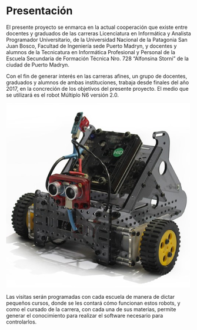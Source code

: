 # Presentación
El presente proyecto se enmarca en la actual cooperación que existe entre docentes y graduados de las carreras Licenciatura en Informática y Analista Programador Universitario, de la Universidad Nacional de la Patagonia San Juan Bosco, Facultad de Ingeniería sede Puerto Madryn, y docentes y alumnos de la Tecnicatura en Informática Profesional y Personal de la Escuela Secundaria de Formación Técnica Nro. 728 “Alfonsina Storni” de la ciudad de Puerto Madryn.

Con el fin de generar interés en las carreras afines, un grupo de docentes, graduados y alumnos de ambas instituciones, trabaja desde finales del año 2017, en la concreción de los objetivos del presente proyecto. El medio que se utilizará es el robot Múltiplo N6 versión 2.0.

![Robot Multiplo N6](https://raw.githubusercontent.com/proyecto-futbol-unpsjb/website/master/img/n6max6_500x0.jpg)

Las visitas serán programadas con cada escuela de manera de dictar pequeños cursos, donde se les contará cómo funcionan estos robots, y como el cursado de la carrera, con cada una de sus materias, permite generar el conocimiento para realizar el software necesario para controlarlos.
